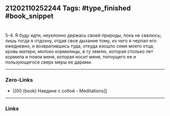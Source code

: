 21202110252244
Tags: #type_finished #book_snippet 
---
# 

 5-4. Я буду идти, неуклонно держась своей природы, пока не свалюсь; лишь тогда я отдохну, отдав свое дыхание тому, из чего я черпал его ежедневно, и возвратившись туда, откуда изошло семя моего отца, кровь матери, молоко кормилицы, в ту землю, которая столько лет кормила и поила меня, которая носит меня, топчущего ее и пользующегося сверх меры ее дарами. 

---
### Zero-Links
 - [[00 (book) Наедине с собой - Meditations]]
---
### Links
